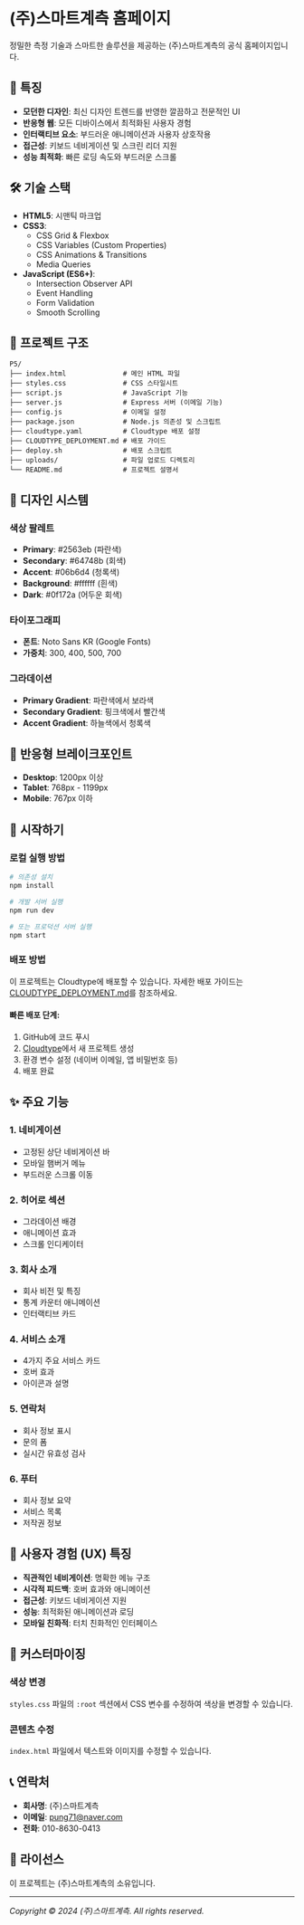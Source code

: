 # (주)스마트계측 홈페이지

정밀한 측정 기술과 스마트한 솔루션을 제공하는 (주)스마트계측의 공식 홈페이지입니다.

## 🚀 특징

- **모던한 디자인**: 최신 디자인 트렌드를 반영한 깔끔하고 전문적인 UI
- **반응형 웹**: 모든 디바이스에서 최적화된 사용자 경험
- **인터랙티브 요소**: 부드러운 애니메이션과 사용자 상호작용
- **접근성**: 키보드 네비게이션 및 스크린 리더 지원
- **성능 최적화**: 빠른 로딩 속도와 부드러운 스크롤

## 🛠 기술 스택

- **HTML5**: 시맨틱 마크업
- **CSS3**: 
  - CSS Grid & Flexbox
  - CSS Variables (Custom Properties)
  - CSS Animations & Transitions
  - Media Queries
- **JavaScript (ES6+)**:
  - Intersection Observer API
  - Event Handling
  - Form Validation
  - Smooth Scrolling

## 📁 프로젝트 구조

```
P5/
├── index.html              # 메인 HTML 파일
├── styles.css              # CSS 스타일시트
├── script.js               # JavaScript 기능
├── server.js               # Express 서버 (이메일 기능)
├── config.js               # 이메일 설정
├── package.json            # Node.js 의존성 및 스크립트
├── cloudtype.yaml          # Cloudtype 배포 설정
├── CLOUDTYPE_DEPLOYMENT.md # 배포 가이드
├── deploy.sh               # 배포 스크립트
├── uploads/                # 파일 업로드 디렉토리
└── README.md               # 프로젝트 설명서
```

## 🎨 디자인 시스템

### 색상 팔레트
- **Primary**: #2563eb (파란색)
- **Secondary**: #64748b (회색)
- **Accent**: #06b6d4 (청록색)
- **Background**: #ffffff (흰색)
- **Dark**: #0f172a (어두운 회색)

### 타이포그래피
- **폰트**: Noto Sans KR (Google Fonts)
- **가중치**: 300, 400, 500, 700

### 그라데이션
- **Primary Gradient**: 파란색에서 보라색
- **Secondary Gradient**: 핑크색에서 빨간색
- **Accent Gradient**: 하늘색에서 청록색

## 📱 반응형 브레이크포인트

- **Desktop**: 1200px 이상
- **Tablet**: 768px - 1199px
- **Mobile**: 767px 이하

## 🚀 시작하기

### 로컬 실행 방법

```bash
# 의존성 설치
npm install

# 개발 서버 실행
npm run dev

# 또는 프로덕션 서버 실행
npm start
```

### 배포 방법

이 프로젝트는 Cloudtype에 배포할 수 있습니다. 자세한 배포 가이드는 [CLOUDTYPE_DEPLOYMENT.md](./CLOUDTYPE_DEPLOYMENT.md)를 참조하세요.

#### 빠른 배포 단계:
1. GitHub에 코드 푸시
2. [Cloudtype](https://cloudtype.io)에서 새 프로젝트 생성
3. 환경 변수 설정 (네이버 이메일, 앱 비밀번호 등)
4. 배포 완료

## ✨ 주요 기능

### 1. 네비게이션
- 고정된 상단 네비게이션 바
- 모바일 햄버거 메뉴
- 부드러운 스크롤 이동

### 2. 히어로 섹션
- 그라데이션 배경
- 애니메이션 효과
- 스크롤 인디케이터

### 3. 회사 소개
- 회사 비전 및 특징
- 통계 카운터 애니메이션
- 인터랙티브 카드

### 4. 서비스 소개
- 4가지 주요 서비스 카드
- 호버 효과
- 아이콘과 설명

### 5. 연락처
- 회사 정보 표시
- 문의 폼
- 실시간 유효성 검사

### 6. 푸터
- 회사 정보 요약
- 서비스 목록
- 저작권 정보

## 🎯 사용자 경험 (UX) 특징

- **직관적인 네비게이션**: 명확한 메뉴 구조
- **시각적 피드백**: 호버 효과와 애니메이션
- **접근성**: 키보드 네비게이션 지원
- **성능**: 최적화된 애니메이션과 로딩
- **모바일 친화적**: 터치 친화적인 인터페이스

## 🔧 커스터마이징

### 색상 변경
`styles.css` 파일의 `:root` 섹션에서 CSS 변수를 수정하여 색상을 변경할 수 있습니다.

### 콘텐츠 수정
`index.html` 파일에서 텍스트와 이미지를 수정할 수 있습니다.

## 📞 연락처

- **회사명**: (주)스마트계측
- **이메일**: pung71@naver.com
- **전화**: 010-8630-0413

## 📄 라이선스

이 프로젝트는 (주)스마트계측의 소유입니다.

---

*Copyright © 2024 (주)스마트계측. All rights reserved.* 